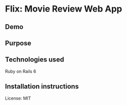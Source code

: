 # Flix: Movie Review Web App

## Demo

## Purpose

## Technologies used
Ruby on Rails 6

## Installation instructions

License: MIT

